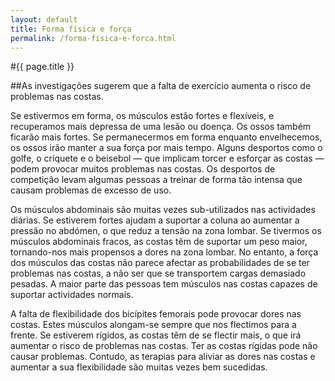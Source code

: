 ```yaml
---
layout: default
title: Forma física e força
permalink: /forma-fisica-e-forca.html
---
```


#{{ page.title }}

##As investigações sugerem que a falta de exercício aumenta o risco de problemas nas costas.

Se estivermos em forma, os músculos estão fortes e flexíveis, e recuperamos mais depressa de uma lesão ou doença. Os ossos também ficarão mais fortes. Se permanecermos em forma enquanto envelhecemos, os ossos irão manter a sua força por mais tempo. Alguns desportos como o golfe, o críquete e o beisebol — que implicam torcer e esforçar as costas — podem provocar muitos problemas nas costas. Os desportos de competição levam algumas pessoas a treinar de forma tão intensa que causam problemas de excesso de uso.

Os músculos abdominais são muitas vezes sub-utilizados nas actividades diárias. Se estiverem fortes ajudam a suportar a coluna ao aumentar a pressão no abdómen, o que reduz a tensão na zona lombar. Se tivermos os músculos abdominais fracos, as costas têm de suportar um peso maior, tornando-nos mais propensos a dores na zona lombar. No entanto, a força dos músculos das costas não parece afectar as probabilidades de se ter problemas nas costas, a não ser que se transportem cargas demasiado pesadas. A maior parte das pessoas tem músculos nas costas capazes de suportar actividades normais.

A falta de flexibilidade dos bicípites femorais pode provocar dores nas costas. Estes músculos alongam-se sempre que nos flectimos para a frente. Se estiverem rígidos, as costas têm de se flectir mais, o que irá aumentar o risco de problemas nas costas. Ter as costas rígidas pode não causar problemas. Contudo, as terapias para aliviar as dores nas costas e aumentar a sua flexibilidade são muitas vezes bem sucedidas.
